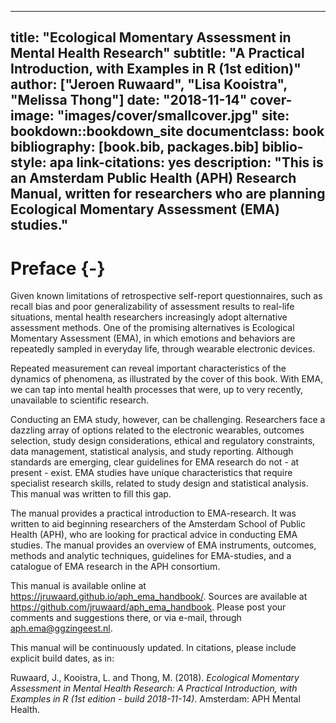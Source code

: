 
--- 
title: "Ecological Momentary Assessment in Mental Health Research"
subtitle: "A Practical Introduction, with Examples in R (1st edition)"
author: ["Jeroen Ruwaard", "Lisa Kooistra", "Melissa Thong"]
date: "2018-11-14"
cover-image: "images/cover/smallcover.jpg"
site: bookdown::bookdown_site
documentclass: book
bibliography: [book.bib, packages.bib]
biblio-style: apa
link-citations: yes
description: "This is an Amsterdam Public Health (APH) Research Manual, written for 
researchers who are planning Ecological Momentary Assessment (EMA) studies."
---

# Preface {-}



Given known limitations of retrospective self-report questionnaires, such as
recall bias and poor generalizability of assessment results to real-life
situations, mental health researchers increasingly adopt alternative assessment
methods. One of the promising alternatives is Ecological Momentary Assessment
(EMA), in which emotions and behaviors are repeatedly sampled in everyday life,
through wearable electronic devices.

Repeated measurement can reveal important characteristics of the dynamics of
phenomena, as illustrated by the cover of this book. With EMA, we can tap into
mental health processes that were, up to very recently, unavailable to
scientific research.

Conducting an EMA study, however, can be challenging. Researchers face a
dazzling array of options related to the electronic wearables, outcomes
selection, study design considerations, ethical and regulatory constraints, data
management, statistical analysis, and study reporting. Although standards are
emerging, clear guidelines for EMA research do not - at present - exist. EMA
studies have unique characteristics that require specialist research skills,
related to study design and statistical analysis. This manual was written to
fill this gap.

The manual provides a practical introduction to EMA-research. It was written to
aid beginning researchers of the Amsterdam School of Public Health (APH), who
are looking for practical advice in conducting EMA studies. The manual provides
an overview of EMA instruments, outcomes, methods and analytic techniques,
guidelines for EMA-studies, and a catalogue of EMA research in the APH
consortium.

This manual is available online at <https://jruwaard.github.io/aph_ema_handbook/>. Sources are available at <https://github.com/jruwaard/aph_ema_handbook>. Please post your comments and suggestions there, or via e-mail, through <aph.ema@ggzingeest.nl>.

This manual will be continuously updated. In citations, please include explicit 
build dates, as in:

Ruwaard, J., Kooistra, L. and Thong, M. (2018). *Ecological Momentary Assessment
in Mental Health Research: A Practical Introduction, with Examples in R (1st
edition - build 2018-11-14)*. Amsterdam: APH Mental Health. 
